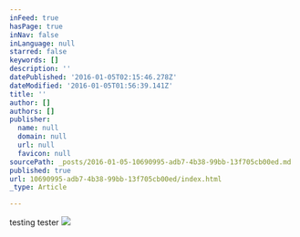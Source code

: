 ```yaml
---
inFeed: true
hasPage: true
inNav: false
inLanguage: null
starred: false
keywords: []
description: ''
datePublished: '2016-01-05T02:15:46.278Z'
dateModified: '2016-01-05T01:56:39.141Z'
title: ''
author: []
authors: []
publisher:
  name: null
  domain: null
  url: null
  favicon: null
sourcePath: _posts/2016-01-05-10690995-adb7-4b38-99bb-13f705cb00ed.md
published: true
url: 10690995-adb7-4b38-99bb-13f705cb00ed/index.html
_type: Article

---
```

testing tester
![](https://the-grid-user-content.s3-us-west-2.amazonaws.com/38062973-495f-420c-8dc2-9f1201994d3e.jpg)